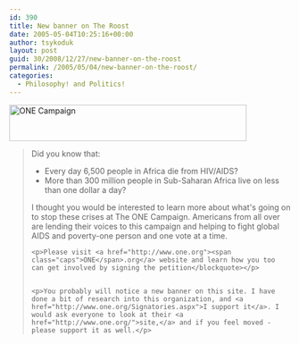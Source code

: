 ```yaml
---
id: 390
title: New banner on The Roost
date: 2005-05-04T10:25:16+00:00
author: tsykoduk
layout: post
guid: 30/2008/12/27/new-banner-on-the-roost
permalink: /2005/05/04/new-banner-on-the-roost/
categories:
  - Philosophy! and Politics!
---
```

<p><a href="http://www.one.org"><img height=65 alt="ONE Campaign" src="http://www.one.org/images/greybanner.jpg" width=425 /></a>
	<blockquote>Did you know that:
	<ul>
	<li>Every day 6,500 people in Africa die from <span class="caps">HIV</span>/AIDS?</li>
	<li>More than 300 million people in Sub-Saharan Africa live on less than  one dollar a day?</li>
	</ul>
	I thought you would be interested to learn more about what's going on to stop these crises at The <span class="caps">ONE</span> Campaign. Americans from all over are lending their voices to this campaign and helping to fight global <span class="caps">AIDS</span> and poverty-one person and one vote at a time.</p>


	<p>Please visit <a href="http://www.one.org"><span class="caps">ONE</span>.org</a> website and learn how you too can get involved by signing the petition</blockquote></p>


	<p>You probably will notice a new banner on this site. I have done a bit of research into this organization, and <a href="http://www.one.org/Signatories.aspx">I support it</a>. I would ask everyone to look at their <a href="http://www.one.org/">site,</a> and if you feel moved - please support it as well.</p>